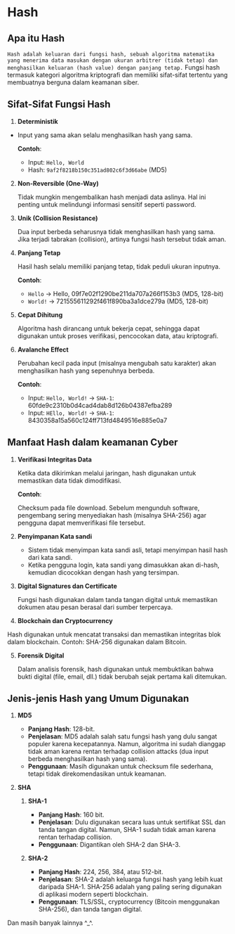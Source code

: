 # Hash

## Apa itu Hash

`Hash adalah keluaran dari fungsi hash, sebuah algoritma matematika yang menerima data masukan dengan ukuran arbitrer (tidak tetap) dan menghasilkan keluaran (hash value) dengan panjang tetap.` Fungsi hash termasuk kategori algoritma kriptografi dan memiliki sifat-sifat tertentu yang membuatnya berguna dalam keamanan siber.

## Sifat-Sifat Fungsi Hash

1. **Deterministik**

- Input yang sama akan selalu menghasilkan hash yang sama.

  **Contoh**:

  - Input: `Hello, World`
  - Hash: `9af2f8218b150c351ad802c6f3d66abe` (MD5)

2. **Non-Reversible (One-Way)**
   
   Tidak mungkin mengembalikan hash menjadi data aslinya. Hal ini penting untuk melindungi informasi sensitif seperti password.

3. **Unik (Collision Resistance)**
   
   Dua input berbeda seharusnya tidak menghasilkan hash yang sama. Jika terjadi tabrakan (collision), artinya fungsi hash tersebut tidak aman.

4. **Panjang Tetap**
   
   Hasil hash selalu memiliki panjang tetap, tidak peduli ukuran inputnya.
   
   **Contoh**:

   - `Hello` → Hello, 09f7e02f1290be211da707a266f153b3 (MD5, 128-bit)
   - `World!` → 721555611292f461f890ba3a1dce279a (MD5, 128-bit)

5. **Cepat Dihitung**
   
   Algoritma hash dirancang untuk bekerja cepat, sehingga dapat digunakan untuk proses verifikasi, pencocokan data, atau kriptografi.

6. **Avalanche Effect**
    
   Perubahan kecil pada input (misalnya mengubah satu karakter) akan menghasilkan hash yang sepenuhnya berbeda.

   **Contoh**:

   - Input: `Hello, World!` → `SHA-1`:
60fde9c2310b0d4cad4dab8d126b04387efba289
   - Input: `HEllo, World!` → `SHA-1`:
8430358a15a560c124ff713fd4849516e885e0a7

## Manfaat Hash dalam keamanan Cyber 
   
1. **Verifikasi Integritas Data**
   
   Ketika data dikirimkan melalui jaringan, hash digunakan untuk memastikan data tidak dimodifikasi.

   **Contoh**:

   Checksum pada file download. Sebelum mengunduh software, pengembang sering menyediakan hash (misalnya SHA-256) agar pengguna dapat memverifikasi file tersebut.

2. **Penyimpanan Kata sandi**
   
   - Sistem tidak menyimpan kata sandi asli, tetapi menyimpan hasil hash dari kata sandi.
   - Ketika pengguna login, kata sandi yang dimasukkan akan di-hash, kemudian dicocokkan dengan hash yang tersimpan.

3. **Digital Signatures dan Certificate**
   
    Fungsi hash digunakan dalam tanda tangan digital untuk memastikan dokumen atau pesan berasal dari sumber terpercaya.

4. **Blockchain dan Cryptocurrency**
   
Hash digunakan untuk mencatat transaksi dan memastikan integritas blok dalam blockchain. Contoh: SHA-256 digunakan dalam Bitcoin.

5. **Forensik Digital**
    
    Dalam analisis forensik, hash digunakan untuk membuktikan bahwa bukti digital (file, email, dll.) tidak berubah sejak pertama kali ditemukan.

## Jenis-jenis Hash yang Umum Digunakan 

1. **MD5**
   
   - **Panjang Hash**: 128-bit.
   - **Penjelasan**: 
    MD5 adalah salah satu fungsi hash yang dulu sangat populer karena kecepatannya. Namun, algoritma ini sudah dianggap tidak aman karena rentan terhadap collision attacks (dua input berbeda menghasilkan hash yang sama).
   - **Penggunaan**:
    Masih digunakan untuk checksum file sederhana, tetapi tidak direkomendasikan untuk keamanan.

2. **SHA**
   
   1. **SHA-1**
      
      - **Panjang Hash**: 160 bit.
      - **Penjelasan**: Dulu digunakan secara luas untuk sertifikat SSL dan tanda tangan digital. Namun, SHA-1 sudah tidak aman karena rentan terhadap collision.
      - **Penggunaan**: Digantikan oleh SHA-2 dan SHA-3.
        
   2. **SHA-2**
      
      - **Panjang Hash**: 224, 256, 384, atau 512-bit.
      - **Penjelasan**: SHA-2 adalah keluarga fungsi hash yang lebih kuat daripada SHA-1. SHA-256 adalah yang paling sering digunakan di aplikasi modern seperti blockchain.
      - **Penggunaan**: TLS/SSL, cryptocurrency (Bitcoin menggunakan SHA-256), dan tanda tangan digital.

Dan masih banyak lainnya ^_^.
